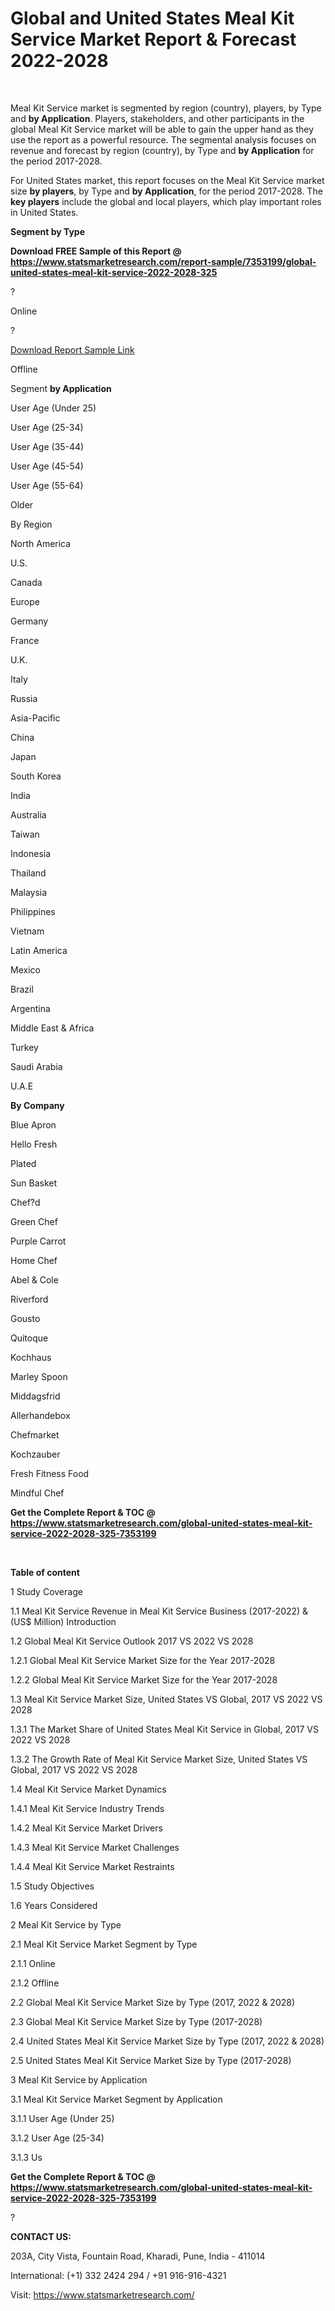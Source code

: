 <h1>Global and United States Meal Kit Service Market Report & Forecast 2022-2028</h1><br/><p>Meal Kit Service market is segmented by region (country), players, by Type and <strong>by Application</strong>. Players, stakeholders, and other participants in the global Meal Kit Service market will be able to gain the upper hand as they use the report as a powerful resource. The segmental analysis focuses on revenue and forecast by region (country), by Type and <strong>by Application</strong> for the period 2017-2028.</p>
 
 
 
 <p>For United States market, this report focuses on the Meal Kit Service market size <strong>by players</strong>, by Type and <strong>by Application</strong>, for the period 2017-2028. The <strong>key players</strong> include the global and local players, which play important roles in United States.</p>
 
 
 
 <p><strong>Segment by Type</strong></p>
 
 
 
 <div><b>Download FREE Sample of this Report @ <a href="https://www.statsmarketresearch.com/download-free-sample/7353199/global-united-states-meal-kit-service-2022-2028-325">https://www.statsmarketresearch.com/report-sample/7353199/global-united-states-meal-kit-service-2022-2028-325</a></b></div>
 
 
 
 <p>? </p>
 
 
 
 <p>Online</p>
 
 
 
 <p>? </p>
 
 
 
 <p><a href="https://www.statsmarketresearch.com/download-free-sample/7353199/global-united-states-meal-kit-service-2022-2028-325">Download Report Sample Link</a></p>
 
 
 
 <p>Offline</p>
 
 
 
 <p>Segment <strong>by Application</strong></p>
 
 
 
 <p>User Age (Under 25)</p>
 
 
 
 <p>User Age (25-34)</p>
 
 
 
 <p>User Age (35-44)</p>
 
 
 
 <p>User Age (45-54)</p>
 
 
 
 <p>User Age (55-64)</p>
 
 
 
 <p>Older</p>
 
 
 
 <p>By Region</p>
 
 
 
 <p>North America</p>
 
 
 
 <p>U.S.</p>
 
 
 
 <p>Canada</p>
 
 
 
 <p>Europe</p>
 
 
 
 <p>Germany</p>
 
 
 
 <p>France</p>
 
 
 
 <p>U.K.</p>
 
 
 
 <p>Italy</p>
 
 
 
 <p>Russia</p>
 
 
 
 <p>Asia-Pacific</p>
 
 
 
 <p>China</p>
 
 
 
 <p>Japan</p>
 
 
 
 <p>South Korea</p>
 
 
 
 <p>India</p>
 
 
 
 <p>Australia</p>
 
 
 
 <p>Taiwan</p>
 
 
 
 <p>Indonesia</p>
 
 
 
 <p>Thailand</p>
 
 
 
 <p>Malaysia</p>
 
 
 
 <p>Philippines</p>
 
 
 
 <p>Vietnam</p>
 
 
 
 <p>Latin America</p>
 
 
 
 <p>Mexico</p>
 
 
 
 <p>Brazil</p>
 
 
 
 <p>Argentina</p>
 
 
 
 <p>Middle East & Africa</p>
 
 
 
 <p>Turkey</p>
 
 
 
 <p>Saudi Arabia</p>
 
 
 
 <p>U.A.E</p>
 
 
 
 <p><strong>By Company</strong></p>
 
 
 
 <p>Blue Apron</p>
 
 
 
 <p>Hello Fresh</p>
 
 
 
 <p>Plated</p>
 
 
 
 <p>Sun Basket</p>
 
 
 
 <p>Chef?d</p>
 
 
 
 <p>Green Chef</p>
 
 
 
 <p>Purple Carrot</p>
 
 
 
 <p>Home Chef</p>
 
 
 
 <p>Abel & Cole</p>
 
 
 
 <p>Riverford</p>
 
 
 
 <p>Gousto</p>
 
 
 
 <p>Quitoque</p>
 
 
 
 <p>Kochhaus</p>
 
 
 
 <p>Marley Spoon</p>
 
 
 
 <p>Middagsfrid</p>
 
 
 
 <p>Allerhandebox</p>
 
 
 
 <p>Chefmarket</p>
 
 
 
 <p>Kochzauber</p>
 
 
 
 <p>Fresh Fitness Food</p>
 
 
 
 <p>Mindful Chef</p>
 
 
 
 <div><b>Get the Complete Report & TOC @ <a href="https://www.statsmarketresearch.com/global-united-states-meal-kit-service-2022-2028-325-7353199">https://www.statsmarketresearch.com/global-united-states-meal-kit-service-2022-2028-325-7353199</a></b></div>
 
 
 
 <p><br />
 
 <b>Table of content</b></p>
 
 
 
 <p>1 Study Coverage<br />
 
 1.1 Meal Kit Service Revenue in Meal Kit Service Business (2017-2022) & (US$ Million) Introduction<br />
 
 1.2 Global Meal Kit Service Outlook 2017 VS 2022 VS 2028<br />
 
 1.2.1 Global Meal Kit Service Market Size for the Year 2017-2028<br />
 
 1.2.2 Global Meal Kit Service Market Size for the Year 2017-2028<br />
 
 1.3 Meal Kit Service Market Size, United States VS Global, 2017 VS 2022 VS 2028<br />
 
 1.3.1 The Market Share of United States Meal Kit Service in Global, 2017 VS 2022 VS 2028<br />
 
 1.3.2 The Growth Rate of Meal Kit Service Market Size, United States VS Global, 2017 VS 2022 VS 2028<br />
 
 1.4 Meal Kit Service Market Dynamics<br />
 
 1.4.1 Meal Kit Service Industry Trends<br />
 
 1.4.2 Meal Kit Service Market Drivers<br />
 
 1.4.3 Meal Kit Service Market Challenges<br />
 
 1.4.4 Meal Kit Service Market Restraints<br />
 
 1.5 Study Objectives<br />
 
 1.6 Years Considered<br />
 
 2 Meal Kit Service by Type<br />
 
 2.1 Meal Kit Service Market Segment by Type<br />
 
 2.1.1 Online<br />
 
 2.1.2 Offline<br />
 
 2.2 Global Meal Kit Service Market Size by Type (2017, 2022 & 2028)<br />
 
 2.3 Global Meal Kit Service Market Size by Type (2017-2028)<br />
 
 2.4 United States Meal Kit Service Market Size by Type (2017, 2022 & 2028)<br />
 
 2.5 United States Meal Kit Service Market Size by Type (2017-2028)<br />
 
 3 Meal Kit Service by Application<br />
 
 3.1 Meal Kit Service Market Segment by Application<br />
 
 3.1.1 User Age (Under 25)<br />
 
 3.1.2 User Age (25-34)<br />
 
 3.1.3 Us</p>
 
 
 
 <div><b>Get the Complete Report & TOC @ <a href="https://www.statsmarketresearch.com/global-united-states-meal-kit-service-2022-2028-325-7353199">https://www.statsmarketresearch.com/global-united-states-meal-kit-service-2022-2028-325-7353199</a></b></div>
 
 
 
 <p>? </p>
 
 
 
 <p><b>CONTACT US:</b><br />
 
 203A, City Vista, Fountain Road, Kharadi, Pune, India - 411014<br />
 
 International: (+1) 332 2424 294 / +91 916-916-4321<br />
 
 Visit: <a href="https://www.statsmarketresearch.com/">https://www.statsmarketresearch.com/</a></p>